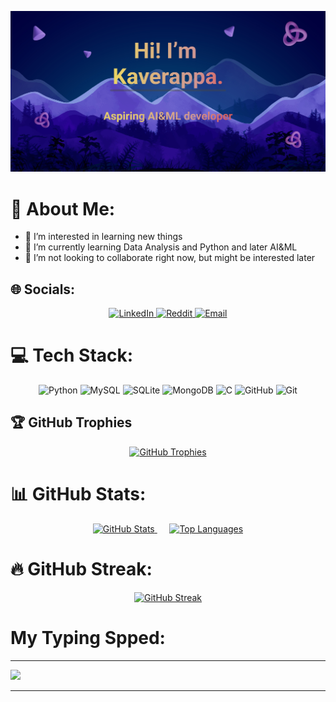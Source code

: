[![MasterHead](Banner.jpg)](https://github.com/MMKAVERAPPA)

# 💫 About Me:
- 👀 I’m interested in learning new things  
- 🌱 I’m currently learning Data Analysis and Python and later AI&ML
- 💞️ I’m not looking to collaborate right now, but might be interested later  



## 🌐 Socials:
<div align="center">
  <a href="https://www.linkedin.com/in/kaverappa-m-m-726833291/">
    <img src="https://img.shields.io/badge/LinkedIn-%230077B5.svg?logo=linkedin&logoColor=white" alt="LinkedIn" />
  </a>
  <a href="https://reddit.com/user/Death_Gamer_Solo">
    <img src="https://img.shields.io/badge/Reddit-%23FF4500.svg?logo=Reddit&logoColor=white" alt="Reddit" />
  </a>
  <a href="mailto:gagankaverappa123@gmail.com">
    <img src="https://img.shields.io/badge/Email-D14836?logo=gmail&logoColor=white" alt="Email" />
  </a>
</div>



# 💻 Tech Stack:
<div align="center">
  <img src="https://img.shields.io/badge/python-3670A0?style=flat&logo=python&logoColor=ffdd54" alt="Python"/>
  <img src="https://img.shields.io/badge/mysql-4479A1.svg?style=flat&logo=mysql&logoColor=white" alt="MySQL"/>
  <img src="https://img.shields.io/badge/sqlite-%2307405e.svg?style=flat&logo=sqlite&logoColor=white" alt="SQLite"/>
  <img src="https://img.shields.io/badge/MongoDB-%234ea94b.svg?style=flat&logo=mongodb&logoColor=white" alt="MongoDB"/>
  <img src="https://img.shields.io/badge/c-%2300599C.svg?style=flat&logo=c&logoColor=white" alt="C"/>
  <img src="https://img.shields.io/badge/github-%23121011.svg?style=flat&logo=github&logoColor=white" alt="GitHub"/>
  <img src="https://img.shields.io/badge/git-%23F05033.svg?style=flat&logo=git&logoColor=white" alt="Git"/>
</div>



## 🏆 GitHub Trophies
<div align="center">
  <a href="https://github.com/ryo-ma/github-profile-trophy">
    <img src="https://github-profile-trophy.vercel.app/?username=MMKAVERAPPA&theme=gruvbox&margin-w=10&no-frame=true" alt="GitHub Trophies"/>
  </a>
</div>



# 📊 GitHub Stats:
<div align="center">
  <a href="https://github.com/MMKAVERAPPA/github-readme-stats">
    <img height=200 src="https://github-readme-stats.vercel.app/api?username=MMKAVERAPPA&theme=ambient_gradient&hide_border=true" alt="GitHub Stats"/>
  </a>
  &nbsp;&nbsp;&nbsp;&nbsp;
  <a href="https://github.com/MMKAVERAPPA/convoychat">
    <img height=200 src="https://github-readme-stats.vercel.app/api/top-langs/?username=MMKAVERAPPA&layout=compact&theme=ambient_gradient&hide_border=true" alt="Top Languages"/>
  </a>
</div>



# 🔥 GitHub Streak:
<div align="center">
  <a href="https://git.io/streak-stats">
    <img src="https://github-readme-streak-stats-mu-lovat.vercel.app?user=MMKAVERAPPA&theme=sunset-gradient&hide_border=true" alt="GitHub Streak"/>
  </a>
</div>


# My Typing Spped:
---

![](https://komarev.com/ghpvc/?username=MMKAVERAPPA)


---



<!-- Proudly created with GPRM ( https://gprm.itsvg.in ) -->
